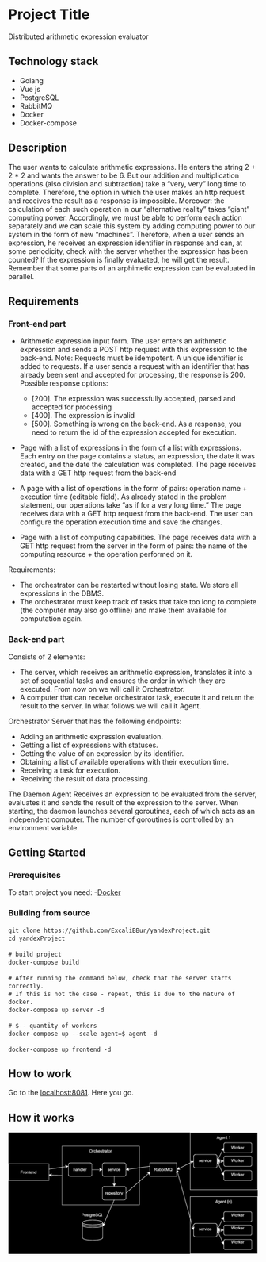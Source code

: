# Project Title

Distributed arithmetic expression evaluator

## Technology stack

* Golang
* Vue js
* PostgreSQL
* RabbitMQ
* Docker
* Docker-compose

## Description

The user wants to calculate arithmetic expressions. He enters the string 2 + 2 * 2 and wants the answer to be 6. But our addition and multiplication operations (also division and subtraction) take a “very, very” long time to complete. Therefore, the option in which the user makes an http request and receives the result as a response is impossible. Moreover: the calculation of each such operation in our “alternative reality” takes “giant” computing power. Accordingly, we must be able to perform each action separately and we can scale this system by adding computing power to our system in the form of new “machines”. Therefore, when a user sends an expression, he receives an expression identifier in response and can, at some periodicity, check with the server whether the expression has been counted? If the expression is finally evaluated, he will get the result. Remember that some parts of an arphimetic expression can be evaluated in parallel.


## Requirements

### Front-end part

* Arithmetic expression input form. The user enters an arithmetic expression and sends a POST http request with this expression to the back-end. Note: Requests must be idempotent. A unique identifier is added to requests. If a user sends a request with an identifier that has already been sent and accepted for processing, the response is 200. Possible response options:

    * [200]. The expression was successfully accepted, parsed and accepted for processing
    * [400]. The expression is invalid
    * [500]. Something is wrong on the back-end. As a response, you need to return the id of the expression accepted for execution.

* Page with a list of expressions in the form of a list with expressions. Each entry on the page contains a status, an expression, the date it was created, and the date the calculation was completed. The page receives data with a GET http request from the back-end
* A page with a list of operations in the form of pairs: operation name + execution time (editable field). As already stated in the problem statement, our operations take “as if for a very long time.” The page receives data with a GET http request from the back-end. The user can configure the operation execution time and save the changes.
* Page with a list of computing capabilities. The page receives data with a GET http request from the server in the form of pairs: the name of the computing resource + the operation performed on it.

Requirements:

* The orchestrator can be restarted without losing state. We store all expressions in the DBMS.
* The orchestrator must keep track of tasks that take too long to complete (the computer may also go offline) and make them available for computation again.

### Back-end part

Consists of 2 elements:

* The server, which receives an arithmetic expression, translates it into a set of sequential tasks and ensures the order in which they are executed. From now on we will call it Orchestrator.
* A computer that can receive orchestrator task, execute it and return the result to the server. In what follows we will call it Agent.

Orchestrator
Server that has the following endpoints:

* Adding an arithmetic expression evaluation.
* Getting a list of expressions with statuses.
* Getting the value of an expression by its identifier.
* Obtaining a list of available operations with their execution time.
* Receiving a task for execution.
* Receiving the result of data processing.

The Daemon Agent
Receives an expression to be evaluated from the server, evaluates it and sends the result of the expression to the server. When starting, the daemon launches several goroutines, each of which acts as an independent computer. The number of goroutines is controlled by an environment variable.

## Getting Started

### Prerequisites

To start project you need:
-[Docker](https://www.docker.com/)

### Building from source

```shell
git clone https://github.com/ExcaliBBur/yandexProject.git
cd yandexProject

# build project
docker-compose build

# After running the command below, check that the server starts correctly. 
# If this is not the case - repeat, this is due to the nature of docker.
docker-compose up server -d

# $ - quantity of workers
docker-compose up --scale agent=$ agent -d

docker-compose up frontend -d
```

## How to work

Go to the [localhost:8081](http://localhost:8081). Here you go.

## How it works

![Scheme](/scheme.drawio.svg)
